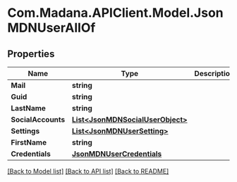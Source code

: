
# Com.Madana.APIClient.Model.JsonMDNUserAllOf

## Properties

Name | Type | Description | Notes
------------ | ------------- | ------------- | -------------
**Mail** | **string** |  | [optional] 
**Guid** | **string** |  | [optional] 
**LastName** | **string** |  | [optional] 
**SocialAccounts** | [**List&lt;JsonMDNSocialUserObject&gt;**](JsonMDNSocialUserObject.md) |  | [optional] 
**Settings** | [**List&lt;JsonMDNUserSetting&gt;**](JsonMDNUserSetting.md) |  | [optional] 
**FirstName** | **string** |  | [optional] 
**Credentials** | [**JsonMDNUserCredentials**](JsonMDNUserCredentials.md) |  | [optional] 

[[Back to Model list]](../README.md#documentation-for-models)
[[Back to API list]](../README.md#documentation-for-api-endpoints)
[[Back to README]](../README.md)

